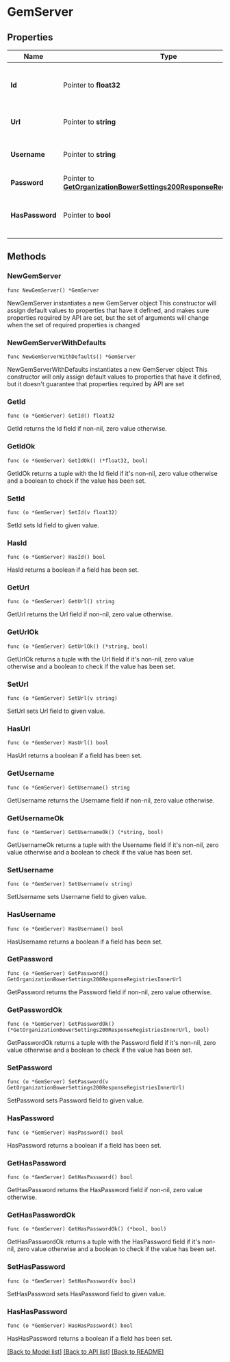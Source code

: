# GemServer

## Properties

Name | Type | Description | Notes
------------ | ------------- | ------------- | -------------
**Id** | Pointer to **float32** | UUID of the gem server (For FOSSA internal usage) | [optional] 
**Url** | Pointer to **string** | URL of the external gem server | [optional] 
**Username** | Pointer to **string** | Username for authenticating to the gem server | [optional] 
**Password** | Pointer to [**GetOrganizationBowerSettings200ResponseRegistriesInnerUrl**](GetOrganizationBowerSettings200ResponseRegistriesInnerUrl.md) |  | [optional] 
**HasPassword** | Pointer to **bool** | Used when an existing password is obfuscated in the response | [optional] [readonly] 

## Methods

### NewGemServer

`func NewGemServer() *GemServer`

NewGemServer instantiates a new GemServer object
This constructor will assign default values to properties that have it defined,
and makes sure properties required by API are set, but the set of arguments
will change when the set of required properties is changed

### NewGemServerWithDefaults

`func NewGemServerWithDefaults() *GemServer`

NewGemServerWithDefaults instantiates a new GemServer object
This constructor will only assign default values to properties that have it defined,
but it doesn't guarantee that properties required by API are set

### GetId

`func (o *GemServer) GetId() float32`

GetId returns the Id field if non-nil, zero value otherwise.

### GetIdOk

`func (o *GemServer) GetIdOk() (*float32, bool)`

GetIdOk returns a tuple with the Id field if it's non-nil, zero value otherwise
and a boolean to check if the value has been set.

### SetId

`func (o *GemServer) SetId(v float32)`

SetId sets Id field to given value.

### HasId

`func (o *GemServer) HasId() bool`

HasId returns a boolean if a field has been set.

### GetUrl

`func (o *GemServer) GetUrl() string`

GetUrl returns the Url field if non-nil, zero value otherwise.

### GetUrlOk

`func (o *GemServer) GetUrlOk() (*string, bool)`

GetUrlOk returns a tuple with the Url field if it's non-nil, zero value otherwise
and a boolean to check if the value has been set.

### SetUrl

`func (o *GemServer) SetUrl(v string)`

SetUrl sets Url field to given value.

### HasUrl

`func (o *GemServer) HasUrl() bool`

HasUrl returns a boolean if a field has been set.

### GetUsername

`func (o *GemServer) GetUsername() string`

GetUsername returns the Username field if non-nil, zero value otherwise.

### GetUsernameOk

`func (o *GemServer) GetUsernameOk() (*string, bool)`

GetUsernameOk returns a tuple with the Username field if it's non-nil, zero value otherwise
and a boolean to check if the value has been set.

### SetUsername

`func (o *GemServer) SetUsername(v string)`

SetUsername sets Username field to given value.

### HasUsername

`func (o *GemServer) HasUsername() bool`

HasUsername returns a boolean if a field has been set.

### GetPassword

`func (o *GemServer) GetPassword() GetOrganizationBowerSettings200ResponseRegistriesInnerUrl`

GetPassword returns the Password field if non-nil, zero value otherwise.

### GetPasswordOk

`func (o *GemServer) GetPasswordOk() (*GetOrganizationBowerSettings200ResponseRegistriesInnerUrl, bool)`

GetPasswordOk returns a tuple with the Password field if it's non-nil, zero value otherwise
and a boolean to check if the value has been set.

### SetPassword

`func (o *GemServer) SetPassword(v GetOrganizationBowerSettings200ResponseRegistriesInnerUrl)`

SetPassword sets Password field to given value.

### HasPassword

`func (o *GemServer) HasPassword() bool`

HasPassword returns a boolean if a field has been set.

### GetHasPassword

`func (o *GemServer) GetHasPassword() bool`

GetHasPassword returns the HasPassword field if non-nil, zero value otherwise.

### GetHasPasswordOk

`func (o *GemServer) GetHasPasswordOk() (*bool, bool)`

GetHasPasswordOk returns a tuple with the HasPassword field if it's non-nil, zero value otherwise
and a boolean to check if the value has been set.

### SetHasPassword

`func (o *GemServer) SetHasPassword(v bool)`

SetHasPassword sets HasPassword field to given value.

### HasHasPassword

`func (o *GemServer) HasHasPassword() bool`

HasHasPassword returns a boolean if a field has been set.


[[Back to Model list]](../README.md#documentation-for-models) [[Back to API list]](../README.md#documentation-for-api-endpoints) [[Back to README]](../README.md)


